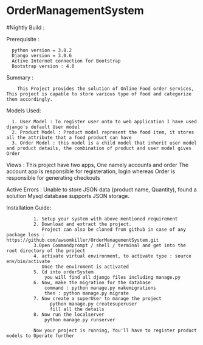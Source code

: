 # OrderManagementSystem

#Nightly Build :

Prerequisite : 

      python version = 3.8.2
      Django version = 3.0.6
      Active Internet connection for Bootstrap
      Bootstrap version : 4.0
      
Summary :

        This Project provides the solution of Online Food order services, This project is capable to store various type of food and categorize them accordingly.
        
Models Used:

      1. User Model : To register user onto to web application I have used django's default User model
      2. Product Model : Product model represent the food item, it stores all the attribute that a food product can have
      3. Order Model : this model is a child model that inherit user model and product details, the combination of product and user model gives Order
      
Views :
        This project have two apps, One namely accounts and order
        The account app is responsible for registeration, login whereas Order is responsible for generating checkouts


Active Errors : 
      Unable to store JSON data (product name, Quantity), found a solution Mysql database supports JSON storage.
      
      
 Installation Guide:
              
              1. Setup your system with above mentioned requirement
              2. Download and extract the project.
                 Project can also be cloned from github in case of any package loss : https://github.com/awsomkiller/OrderManagementSystem.git
              3.Open Commandprompt / shell / terminal and get into the root directory of the project 
              4. activate virtual environment, to activate type : source env/bin/activate
                 Once the enviroment is activated
              5. Cd into orderSystem
                  you will find all django files including manage.py
              6. Now, make the migration for the database
                  command : python manage.py makemigrations
                  then : python manage.py migrate
              7. Now create a superUser to manage the project
                    python manage.py createsuperuser
                    fill all the details
              8. Now run the localserver
                  python manage.py runserver

              Now your project is running, You'll have to register product models to Operate further
              
          
             
                 
